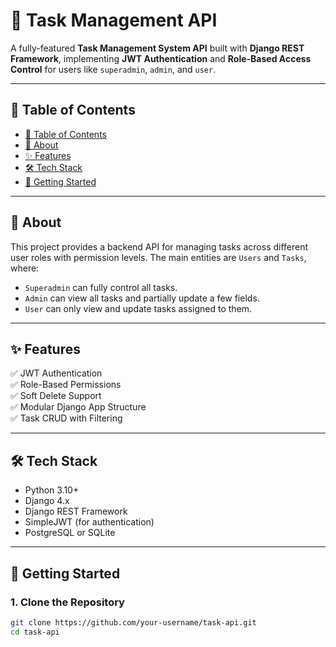 # 🚀 Task Management API

A fully-featured **Task Management System API** built with **Django REST Framework**, implementing **JWT Authentication** and **Role-Based Access Control** for users like `superadmin`, `admin`, and `user`.

---

## 📌 Table of Contents

- [📌 Table of Contents](#-table-of-contents)
- [📖 About](#-about)
- [✨ Features](#-features)
- [🛠 Tech Stack](#-tech-stack)
- [🚀 Getting Started](#-getting-started)
  


---

## 📖 About

This project provides a backend API for managing tasks across different user roles with permission levels. The main entities are `Users` and `Tasks`, where:

- `Superadmin` can fully control all tasks.
- `Admin` can view all tasks and partially update a few fields.
- `User` can only view and update tasks assigned to them.

---

## ✨ Features

✅ JWT Authentication  
✅ Role-Based Permissions  
✅ Soft Delete Support  
✅ Modular Django App Structure  
✅ Task CRUD with Filtering  

---

## 🛠 Tech Stack

- Python 3.10+
- Django 4.x
- Django REST Framework
- SimpleJWT (for authentication)
- PostgreSQL or SQLite
  

---

## 🚀 Getting Started

### 1. Clone the Repository

```bash
git clone https://github.com/your-username/task-api.git
cd task-api
